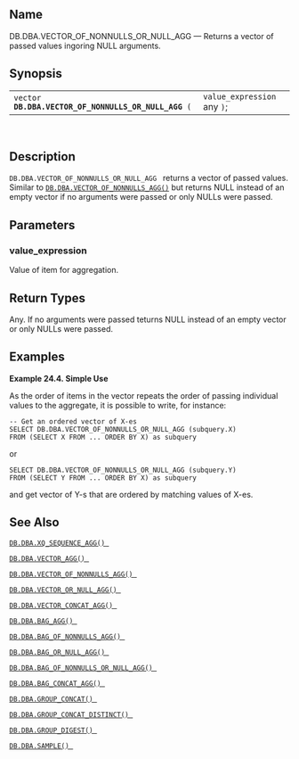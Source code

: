 <div id="fn_vector_of_nonnulls_or_null_agg" class="refentry">

<div class="titlepage">

</div>

<div class="refnamediv">

## Name

DB.DBA.VECTOR_OF_NONNULLS_OR_NULL_AGG — Returns a vector of passed
values ingoring NULL arguments.

</div>

<div class="refsynopsisdiv">

## Synopsis

<div id="fsyn_vector_of_nonnulls_or_null_agg" class="funcsynopsis">

|                                                          |                              |
|----------------------------------------------------------|------------------------------|
| `vector `**`DB.DBA.VECTOR_OF_NONNULLS_OR_NULL_AGG`**` (` | `value_expression ` any `)`; |

<div class="funcprototype-spacer">

 

</div>

</div>

</div>

<div id="desc_vector_of_nonnulls_or_null_agg" class="refsect1">

## Description

`DB.DBA.VECTOR_OF_NONNULLS_OR_NULL_AGG ` returns a vector of passed
values. Similar to <a href="fn_vector_of_nonnulls_agg.html" class="link"
title="DB.DBA.VECTOR_OF_NONNULLS_AGG"><code
class="function">DB.DBA.VECTOR_OF_NONNULLS_AGG()</code></a> but returns
NULL instead of an empty vector if no arguments were passed or only
NULLs were passed.

</div>

<div id="params_vector_of_nonnulls_or_null_agg" class="refsect1">

## Parameters

<div id="id79788" class="refsect2">

### value_expression

Value of item for aggregation.

</div>

</div>

<div id="ret_vector_of_nonnulls_or_null_agg" class="refsect1">

## Return Types

Any. If no arguments were passed teturns NULL instead of an empty vector
or only NULLs were passed.

</div>

<div id="examples_vector_of_nonnulls_or_null_agg" class="refsect1">

## Examples

<div id="ex_vector_of_nonnulls_or_null_agg_1" class="example">

**Example 24.4. Simple Use**

<div class="example-contents">

As the order of items in the vector repeats the order of passing
individual values to the aggregate, it is possible to write, for
instance:

``` programlisting
-- Get an ordered vector of X-es
SELECT DB.DBA.VECTOR_OF_NONNULLS_OR_NULL_AGG (subquery.X)
FROM (SELECT X FROM ... ORDER BY X) as subquery
```

or

``` programlisting
SELECT DB.DBA.VECTOR_OF_NONNULLS_OR_NULL_AGG (subquery.Y)
FROM (SELECT Y FROM ... ORDER BY X) as subquery
```

and get vector of Y-s that are ordered by matching values of X-es.

</div>

</div>

  

</div>

<div id="seealso_vector_of_nonnulls_or_null_agg" class="refsect1">

## See Also

<a href="fn_xq_sequence_agg.html" class="link"
title="DB.DBA.XQ_SEQUENCE_AGG"><code
class="function">DB.DBA.XQ_SEQUENCE_AGG() </code></a>

<a href="fn_vector_agg.html" class="link"
title="DB.DBA.VECTOR_AGG"><code
class="function">DB.DBA.VECTOR_AGG() </code></a>

<a href="fn_vector_of_nonnulls_agg.html" class="link"
title="DB.DBA.VECTOR_OF_NONNULLS_AGG"><code
class="function">DB.DBA.VECTOR_OF_NONNULLS_AGG() </code></a>

<a href="fn_vector_or_null_agg.html" class="link"
title="DB.DBA.VECTOR_OR_NULL_AGG"><code
class="function">DB.DBA.VECTOR_OR_NULL_AGG() </code></a>

<a href="fn_vector_concat_agg.html" class="link"
title="DB.DBA.VECTOR_CONCAT_AGG"><code
class="function">DB.DBA.VECTOR_CONCAT_AGG() </code></a>

<a href="fn_bag_agg.html" class="link" title="DB.DBA.BAG_AGG"><code
class="function">DB.DBA.BAG_AGG() </code></a>

<a href="fn_bag_of_nonnulls_agg.html" class="link"
title="DB.DBA.BAG_OF_NONNULLS_AGG"><code
class="function">DB.DBA.BAG_OF_NONNULLS_AGG() </code></a>

<a href="fn_bag_or_null_agg.html" class="link"
title="DB.DBA.BAG_OR_NULL_AGG"><code
class="function">DB.DBA.BAG_OR_NULL_AGG() </code></a>

<a href="fn_bag_of_nonnulls_or_null_agg.html" class="link"
title="DB.DBA.BAG_OF_NONNULLS_OR_NULL_AGG"><code
class="function">DB.DBA.BAG_OF_NONNULLS_OR_NULL_AGG() </code></a>

<a href="fn_bag_concat_agg.html" class="link"
title="DB.DBA.BAG_CONCAT_AGG"><code
class="function">DB.DBA.BAG_CONCAT_AGG() </code></a>

<a href="fn_group_concat.html" class="link"
title="DB.DBA.GROUP_CONCAT"><code
class="function">DB.DBA.GROUP_CONCAT() </code></a>

<a href="fn_group_concat_distinct.html" class="link"
title="DB.DBA.GROUP_CONCAT_DISTINCT"><code
class="function">DB.DBA.GROUP_CONCAT_DISTINCT() </code></a>

<a href="fn_group_digest.html" class="link"
title="DB.DBA.GROUP_DIGEST"><code
class="function">DB.DBA.GROUP_DIGEST() </code></a>

<a href="fn_sample.html" class="link" title="DB.DBA.SAMPLE"><code
class="function">DB.DBA.SAMPLE() </code></a>

</div>

</div>
